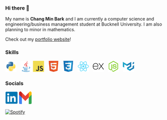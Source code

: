 ### Hi there 👋

My name is **Chang Min Bark** and I am currently a computer science and engineering/business management student at Bucknell University. I am also planning to minor in mathematics. 

Check out my [portfolio website](https://changminbark.github.io/)!

### Skills
<p align="left">
<a href="https://www.python.org/" target="_blank" rel="noreferrer"><img src="./img/python-original.svg" width="36" height="36" alt="Python" /></a> &nbsp;
<a href="https://www.java.com/en/" target="_blank" rel="noreferrer"><img src="./img/java-original.svg" width="36" height="36" alt="Java" /></a>
<a href="https://developer.mozilla.org/en-US/docs/Web/JavaScript" target="_blank" rel="noreferrer"><img src="./img/javascript-original.svg" width="36" height="36" alt="JavaScript" /></a> &nbsp;
<a href="https://developer.mozilla.org/en-US/docs/Glossary/HTML5" target="_blank" rel="noreferrer"><img src="./img/html5-original.svg" width="36" height="36" alt="HTML5" /></a> &nbsp;
<a href="https://www.w3.org/TR/CSS/#css" target="_blank" rel="noreferrer"><img src="./img/css3-original.svg" width="36" height="36" alt="CSS3" /></a> &nbsp;
<a href="https://reactjs.org/" target="_blank" rel="noreferrer"><img src="./img/react-original.svg" width="36" height="36" alt="React" /></a> &nbsp;
<a href="https://expressjs.com/" target="_blank" rel="noreferrer"><img src="./img/express-original.svg" width="36" height="36" alt="Express" /></a> &nbsp;
<a href="https://nodejs.org/en" target="_blank" rel="noreferrer"><img src="./img/nodejs-original.svg" width="36" height="36" alt="NodeJS" /></a> &nbsp;
<a href="https://mui.com/" target="_blank" rel="noreferrer"><img src="./img/materialui-original.svg" width="36" height="36" alt="MUI" /></a> &nbsp;
</p>




### Socials

<p align="left"> 
<a href="https://www.linkedin.com/in/chang-min-bark-0091b7b9/" target="_blank" rel="noreferrer"><img src="./img/linkedin-original.svg" width="40" height="40" padding-top= "100px" /></a> 
<a href="mailto: cb073@bucknell.edu" target="_blank" rel="noreferrer"><img src="./img/Gmail_icon_(2020).svg" width="40" height="40" /></a> &nbsp;
</p>

[![Spotify](https://novatorem-gules-xi.vercel.app/api/spotify)](https://open.spotify.com/user/21espswhitlpcvzqvbtext43i)


<!--
**changminbark/changminbark** is a ✨ _special_ ✨ repository because its `README.md` (this file) appears on your GitHub profile.

Here are some ideas to get you started:

- 🔭 I’m currently working on ...
- 🌱 I’m currently learning ...
- 👯 I’m looking to collaborate on ...
- 🤔 I’m looking for help with ...
- 💬 Ask me about ...
- 📫 How to reach me: ...
- 😄 Pronouns: ...
- ⚡ Fun fact: ...
-->

